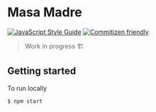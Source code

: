 # Masa Madre

[![JavaScript Style Guide](https://cdn.rawgit.com/standard/standard/master/badge.svg)](https://github.com/standard/standard)
[![Commitizen friendly](https://img.shields.io/badge/commitizen-friendly-brightgreen.svg)](http://commitizen.github.io/cz-cli/)
> Work in progress 🏗

## Getting started
To run locally
```
$ npm start
```
